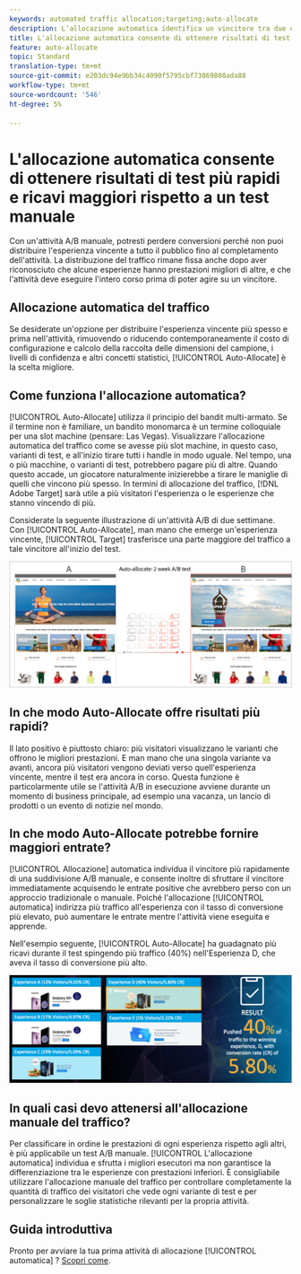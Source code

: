 ```yaml
---
keywords: automated traffic allocation;targeting;auto-allocate
description: L’allocazione automatica identifica un vincitore tra due o più esperienze e, di conseguenza, ridistribuisce automaticamente più traffico per aumentare le conversioni, mentre il test continua a essere eseguito e ad apprendere.
title: L'allocazione automatica consente di ottenere risultati di test più rapidi e ricavi maggiori rispetto a un test manuale
feature: auto-allocate
topic: Standard
translation-type: tm+mt
source-git-commit: e203dc94e9bb34c4090f5795cbf73869808ada88
workflow-type: tm+mt
source-wordcount: '546'
ht-degree: 5%

---
```



# L&#39;allocazione automatica consente di ottenere risultati di test più rapidi e ricavi maggiori rispetto a un test manuale

Con un&#39;attività A/B manuale, potresti perdere conversioni perché non puoi distribuire l&#39;esperienza vincente a tutto il pubblico fino al completamento dell&#39;attività. La distribuzione del traffico rimane fissa anche dopo aver riconosciuto che alcune esperienze hanno prestazioni migliori di altre, e che l&#39;attività deve eseguire l&#39;intero corso prima di poter agire su un vincitore.

## Allocazione automatica del traffico

Se desiderate un&#39;opzione per distribuire l&#39;esperienza vincente più spesso e prima nell&#39;attività, rimuovendo o riducendo contemporaneamente il costo di configurazione e calcolo della raccolta delle dimensioni del campione, i livelli di confidenza e altri concetti statistici, [!UICONTROL Auto-Allocate] è la scelta migliore.

## Come funziona l&#39;allocazione automatica?

[!UICONTROL Auto-Allocate] utilizza il principio del bandit multi-armato. Se il termine non è familiare, un bandito monomarca è un termine colloquiale per una slot machine (pensare: Las Vegas). Visualizzare l&#39;allocazione automatica del traffico come se avesse più slot machine, in questo caso, varianti di test, e all&#39;inizio tirare tutti i handle in modo uguale. Nel tempo, una o più macchine, o varianti di test, potrebbero pagare più di altre. Quando questo accade, un giocatore naturalmente inizierebbe a tirare le maniglie di quelli che vincono più spesso. In termini di allocazione del traffico, [!DNL Adobe Target] sarà utile a più visitatori l&#39;esperienza o le esperienze che stanno vincendo di più.

Considerate la seguente illustrazione di un&#39;attività A/B di due settimane. Con [!UICONTROL Auto-Allocate], man mano che emerge un&#39;esperienza vincente, [!UICONTROL Target] trasferisce una parte maggiore del traffico a tale vincitore all&#39;inizio del test.

![Allocazione automatica dell&#39;illustrazione](/help/c-activities/automated-traffic-allocation/assets/Auto-Allocate-test.png)

## In che modo Auto-Allocate offre risultati più rapidi?

Il lato positivo è piuttosto chiaro: più visitatori visualizzano le varianti che offrono le migliori prestazioni. E man mano che una singola variante va avanti, ancora più visitatori vengono deviati verso quell&#39;esperienza vincente, mentre il test era ancora in corso. Questa funzione è particolarmente utile se l&#39;attività A/B in esecuzione avviene durante un momento di business principale, ad esempio una vacanza, un lancio di prodotti o un evento di notizie nel mondo.

## In che modo Auto-Allocate potrebbe fornire maggiori entrate?

[!UICONTROL Allocazione] automatica individua il vincitore più rapidamente di una suddivisione A/B manuale, e consente inoltre di sfruttare il vincitore immediatamente acquisendo le entrate positive che avrebbero perso con un approccio tradizionale o manuale. Poiché l&#39;allocazione [!UICONTROL automatica] indirizza più traffico all&#39;esperienza con il tasso di conversione più elevato, può aumentare le entrate mentre l&#39;attività viene eseguita e apprende.

Nell&#39;esempio seguente, [!UICONTROL Auto-Allocate] ha guadagnato più ricavi durante il test spingendo più traffico (40%) nell&#39;Esperienza D, che aveva il tasso di conversione più alto.

![L&#39;allocazione automatica fornisce un&#39;illustrazione delle entrate più elevata](/help/c-activities/automated-traffic-allocation/assets/five-experiences.png)

## In quali casi devo attenersi all&#39;allocazione manuale del traffico?

Per classificare in ordine le prestazioni di ogni esperienza rispetto agli altri, è più applicabile un test A/B manuale. [!UICONTROL L&#39;allocazione automatica] individua e sfrutta i migliori esecutori ma non garantisce la differenziazione tra le esperienze con prestazioni inferiori. È consigliabile utilizzare l&#39;allocazione manuale del traffico per controllare completamente la quantità di traffico dei visitatori che vede ogni variante di test e per personalizzare le soglie statistiche rilevanti per la propria attività.

## Guida introduttiva

Pronto per avviare la tua prima attività di allocazione [!UICONTROL automatica] ? [Scopri come](/help/c-activities/automated-traffic-allocation/automated-traffic-allocation.md).

